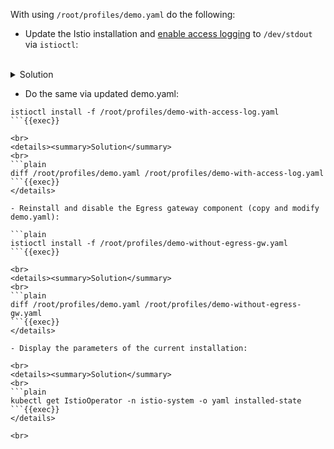 
With using `/root/profiles/demo.yaml` do the following:

- Update the Istio installation and [enable access logging](https://istio.io/latest/docs/tasks/observability/logs/access-log/) to `/dev/stdout` via `istioctl`:

<br>
<details><summary>Solution</summary>
<br>
```plain
istioctl install -f /root/profiles/demo.yaml --set meshConfig.accessLogFile=/dev/stdout
```{{exec}}
</details>

- Do the same via updated demo.yaml:

```plain
istioctl install -f /root/profiles/demo-with-access-log.yaml
```{{exec}}

<br>
<details><summary>Solution</summary>
<br>
```plain
diff /root/profiles/demo.yaml /root/profiles/demo-with-access-log.yaml
```{{exec}}
</details>

- Reinstall and disable the Egress gateway component (copy and modify demo.yaml):

```plain
istioctl install -f /root/profiles/demo-without-egress-gw.yaml
```{{exec}}

<br>
<details><summary>Solution</summary>
<br>
```plain
diff /root/profiles/demo.yaml /root/profiles/demo-without-egress-gw.yaml
```{{exec}}
</details>

- Display the parameters of the current installation:

<br>
<details><summary>Solution</summary>
<br>
```plain
kubectl get IstioOperator -n istio-system -o yaml installed-state
```{{exec}}
</details>

<br>